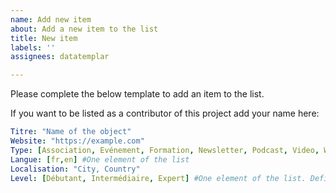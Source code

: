```yaml
---
name: Add new item
about: Add a new item to the list
title: New item
labels: ''
assignees: datatemplar

---
```


Please complete the below template to add an item to the list.

If you want to be listed as a contributor of this project add your name here: 

```yaml
Titre: "Name of the object"
Website: "https://example.com"
Type: [Association, Evénement, Formation, Newsletter, Podcast, Video, Website, Blog, Magazine] #One element of the list
Langue: [fr,en] #One element of the list
Localisation: "City, Country"
Level: [Débutant, Intermédiaire, Expert] #One element of the list. Define the level required in the object.
```
